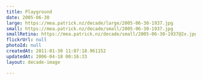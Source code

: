 ```yaml
---
title: Playground
date: 2005-06-30
large: https://mea.patrick.nz/decade/large/2005-06-30-1937.jpg
small: https://mea.patrick.nz/decade/small/2005-06-30-1937.jpg
smallRetina: https://mea.patrick.nz/decade/small/2005-06-30-1937@2x.jpg
flickrUrl: null
photoId: null
createdAt: 2011-01-30 11:07:18.961152
updatedAt: 2006-04-18 00:16:33
layout: decade-image

---
```


